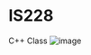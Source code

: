 # IS228
C++ Class
![image](https://github.com/user-attachments/assets/22140fe5-b240-47f4-a4b9-5f0748891843)
